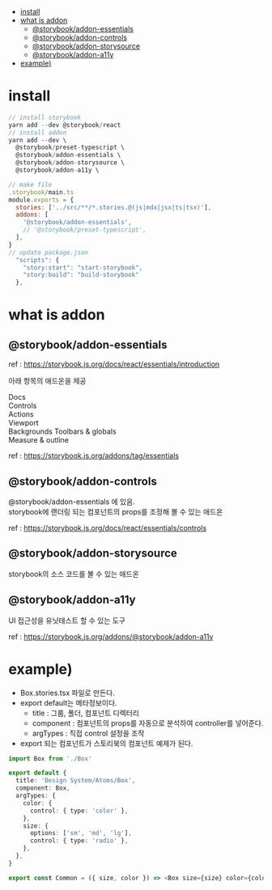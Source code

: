 - [install](#install)
- [what is addon](#what-is-addon)
  - [@storybook/addon-essentials](#storybookaddon-essentials)
  - [@storybook/addon-controls](#storybookaddon-controls)
  - [@storybook/addon-storysource](#storybookaddon-storysource)
  - [@storybook/addon-a11y](#storybookaddon-a11y)
- [example)](#example)

# install

```js
// install storybook
yarn add --dev @storybook/react
// install addon
yarn add --dev \
  @storybook/preset-typescript \
  @storybook/addon-essentials \
  @storybook/addon-storysource \
  @storybook/addon-a11y \

// make file
.storybook/main.ts
module.exports = {
  stories: ['../src/**/*.stories.@(js|mdx|jsx|ts|tsx)'],
  addons: [
    '@storybook/addon-essentials',
    // '@storybook/preset-typescript',
  ],
}
// update package.json
  "scripts": {
    "story:start": "start-storybook",
    "story:build": "build-storybook"
  },
```
# what is addon

## @storybook/addon-essentials

ref : https://storybook.js.org/docs/react/essentials/introduction  

아래 항목의 애드온을 제공   

  Docs  
  Controls  
  Actions  
  Viewport  
  Backgrounds 
  Toolbars & globals  
  Measure & outline  

  ref : https://storybook.js.org/addons/tag/essentials

## @storybook/addon-controls  

@storybook/addon-essentials 에 있음.  
storybook에 랜더링 되는 컴포넌트의 props를 조정해 볼 수 있는 애드온  

ref : https://storybook.js.org/docs/react/essentials/controls

## @storybook/addon-storysource  

storybook의 소스 코드를 볼 수 있는 애드온  

## @storybook/addon-a11y  
 
UI 접근성을 유닛테스트 할 수 있는 도구    

ref : https://storybook.js.org/addons/@storybook/addon-a11y   

# example)

- Box.stories.tsx 파일로 만든다.    
- export default는 메타정보이다.    
  - title : 그룹, 폴더, 컴포넌트 디렉터리    
  - component : 컴포넌트의 props를 자동으로 분석하여 controller를 넣어준다.    
  - argTypes : 직접 control 설정을 조작  
- export 되는 컴포넌트가 스토리북의 컴포넌트 예제가 된다.  

```ts
import Box from './Box'

export default {
  title: 'Design System/Atoms/Box',
  component: Box,
  argTypes: {
    color: {
      control: { type: 'color' },
    },
    size: {
      options: ['sm', 'md', 'lg'],
      control: { type: 'radio' },
    },
  },
}

export const Common = ({ size, color }) => <Box size={size} color={color} />

```